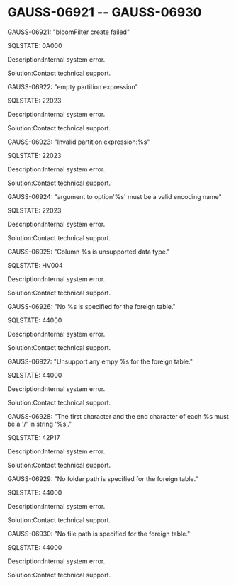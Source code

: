 # GAUSS-06921 -- GAUSS-06930<a name="EN-US_TOPIC_0302073258"></a>

GAUSS-06921: "bloomFilter create failed"

SQLSTATE: 0A000

Description:Internal system error.

Solution:Contact technical support.

GAUSS-06922: "empty partition expression"

SQLSTATE: 22023

Description:Internal system error.

Solution:Contact technical support.

GAUSS-06923: "Invalid partition expression:%s"

SQLSTATE: 22023

Description:Internal system error.

Solution:Contact technical support.

GAUSS-06924: "argument to option'%s' must be a valid encoding name"

SQLSTATE: 22023

Description:Internal system error.

Solution:Contact technical support.

GAUSS-06925: "Column %s is unsupported data type."

SQLSTATE: HV004

Description:Internal system error.

Solution:Contact technical support.

GAUSS-06926: "No %s is specified for the foreign table."

SQLSTATE: 44000

Description:Internal system error.

Solution:Contact technical support.

GAUSS-06927: "Unsupport any empy %s for the foreign table."

SQLSTATE: 44000

Description:Internal system error.

Solution:Contact technical support.

GAUSS-06928: "The first character and the end character of each %s must be a '/' in string '%s'."

SQLSTATE: 42P17

Description:Internal system error.

Solution:Contact technical support.

GAUSS-06929: "No folder path is specified for the foreign table."

SQLSTATE: 44000

Description:Internal system error.

Solution:Contact technical support.

GAUSS-06930: "No file path is specified for the foreign table."

SQLSTATE: 44000

Description:Internal system error.

Solution:Contact technical support.

